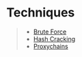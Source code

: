 # Techniques

> - [Brute Force](Bruteforce.md)
> - [Hash Cracking](Hashcrack.md)
> - [Proxychains](Proxychains.md)
